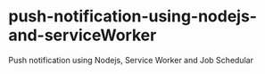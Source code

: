 # push-notification-using-nodejs-and-serviceWorker
Push notification using Nodejs, Service Worker and Job Schedular

